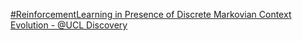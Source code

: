 [#ReinforcementLearning in Presence of Discrete Markovian Context Evolution - @UCL Discovery](https://qi.tc/qi/112741)
